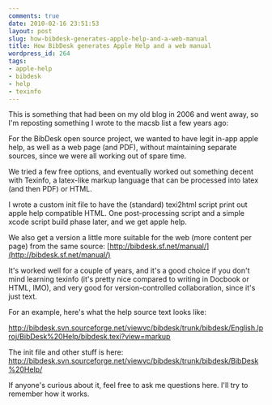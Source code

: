 ```yaml
---
comments: true
date: 2010-02-16 23:51:53
layout: post
slug: how-bibdesk-generates-apple-help-and-a-web-manual
title: How BibDesk generates Apple Help and a web manual
wordpress_id: 264
tags:
- apple-help
- bibdesk
- help
- texinfo
---
```


This is something that had been on my old blog in 2006 and went away, so I'm reposting something I wrote to the macsb list a few years ago:

For the BibDesk open source project, we wanted to have legit in-app
apple help, as well as a web page (and PDF), without maintaining
separate sources, since we were all working out of spare time.

We tried a few free options, and eventually worked out something
decent with Texinfo, a latex-like markup language that can be
processed into latex (and then PDF) or HTML.

I wrote a custom init file to have the (standard) texi2html script
print out apple help compatible HTML. One post-processing script and a
simple xcode script build phase later, and we get apple help.

We also get a version a little more suitable for the web (more content
per page) from the same source: [http://bibdesk.sf.net/manual/](http://bibdesk.sf.net/manual/)

It's worked well for a couple of years, and it's a good choice if you
don't mind learning texinfo (it's pretty nice compared to
writing in Docbook or HTML, IMO), and very good for version-controlled collaboration,
since it's just text.

For an example, here's what the help source text looks like:

http://bibdesk.svn.sourceforge.net/viewvc/bibdesk/trunk/bibdesk/English.lproj/BibDesk%20Help/bibdesk.texi?view=markup

The init file and other stuff is here:
http://bibdesk.svn.sourceforge.net/viewvc/bibdesk/trunk/bibdesk/BibDesk%20Help/

If anyone's curious about it, feel free to ask me questions here. I'll try
to remember how it works.


